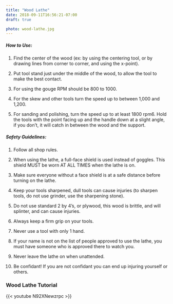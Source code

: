 ```yaml
---
title: "Wood Lathe"
date: 2018-09-11T16:56:21-07:00
draft: true

photo: wood-lathe.jpg
---
```


##### How to Use:
1. Find the center of the wood (ex: by using the centering tool, or by drawing      lines from corner to corner, and using the x-point).

2. Put tool stand just under the middle of the wood, to allow the tool to make      the best contact.

3. For using the gouge RPM should be 800 to 1000.

4. For the skew and other tools turn the speed up to between 1,000 and 1,200.

5. For sanding and polishing, turn the speed up to at least 1800 rpm6. Hold the     tools with the point facing up and the handle down at a slight angle, if you      don’t, it will catch in between the wood and the support.

##### Safety Guidelines:
1. Follow all shop rules.

2. When using the lathe, a full-face shield is used instead of goggles. This        shield MUST be worn AT ALL TIMES when the lathe is on.

3. Make sure everyone without a face shield is at a safe distance before turning    on the lathe.

4. Keep your tools sharpened, dull tools can cause injuries (to sharpen tools, do   not use grinder, use the sharpening stone).

5. Do not use standard 2 by 4’s, or plywood, this wood is brittle, and will         splinter, and can cause injuries.

6. Always keep a firm grip on your tools.

7. Never use a tool with only 1 hand.

8. If your name is not on the list of people approved to use the lathe, you must    have someone who is approved there to watch you.

9. Never leave the lathe on when unattended.

10. Be confidant! If you are not confidant you can end up injuring yourself or      others.

### Wood Lathe Tutorial
{{< youtube N92XNewzrpc >}}